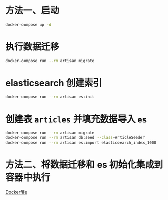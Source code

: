 # 方法一、启动

```bash
docker-compose up -d
```

# 执行数据迁移

```bash
docker-compose run --rm artisan migrate 
```

# elasticsearch 创建索引

```bash
docker-compose run --rm artisan es:init
```

# 创建表 `articles` 并填充数据导入 `es`

```bash
docker-compose run --rm artisan migrate
docker-compose run --rm artisan db:seed --class=ArticleSeeder
docker-compose run --rm artisan es:import elasticsearch_index_1000
```

# 方法二、将数据迁移和 es 初始化集成到容器中执行

[Dockerfile](https://github.com/xiaoxuan6/laravel-elasticsearch-demo/tree/dockerfile)
